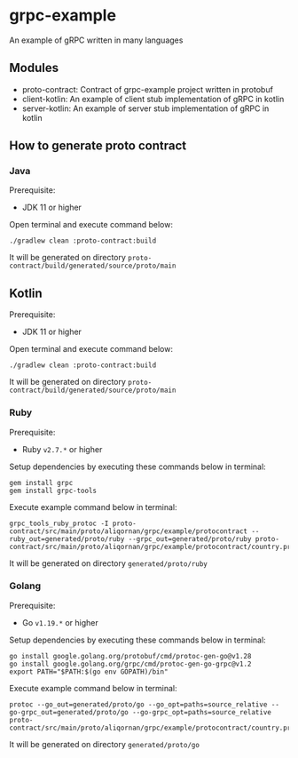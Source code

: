 # grpc-example

An example of gRPC written in many languages

## Modules

- proto-contract: Contract of grpc-example project written in protobuf
- client-kotlin: An example of client stub implementation of gRPC in kotlin
- server-kotlin: An example of server stub implementation of gRPC in kotlin

## How to generate proto contract

### Java

Prerequisite:

- JDK 11 or higher

Open terminal and execute command below:

```
./gradlew clean :proto-contract:build
```

It will be generated on directory `proto-contract/build/generated/source/proto/main`

## Kotlin

Prerequisite:

- JDK 11 or higher

Open terminal and execute command below:

```
./gradlew clean :proto-contract:build
```

It will be generated on directory `proto-contract/build/generated/source/proto/main`

### Ruby

Prerequisite:

- Ruby `v2.7.*` or higher

Setup dependencies by executing these commands below in terminal:

```
gem install grpc
gem install grpc-tools
```

Execute example command below in terminal:

```
grpc_tools_ruby_protoc -I proto-contract/src/main/proto/aliqornan/grpc/example/protocontract --ruby_out=generated/proto/ruby --grpc_out=generated/proto/ruby proto-contract/src/main/proto/aliqornan/grpc/example/protocontract/country.proto
```

It will be generated on directory `generated/proto/ruby`

### Golang

Prerequisite:

- Go `v1.19.*` or higher

Setup dependencies by executing these commands below in terminal:

```
go install google.golang.org/protobuf/cmd/protoc-gen-go@v1.28
go install google.golang.org/grpc/cmd/protoc-gen-go-grpc@v1.2
export PATH="$PATH:$(go env GOPATH)/bin"
```

Execute example command below in terminal:

```
protoc --go_out=generated/proto/go --go_opt=paths=source_relative --go-grpc_out=generated/proto/go --go-grpc_opt=paths=source_relative proto-contract/src/main/proto/aliqornan/grpc/example/protocontract/country.proto
```

It will be generated on directory `generated/proto/go`
